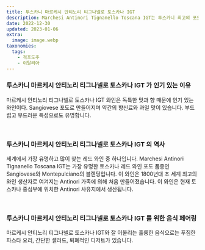 ```yaml
---
title: 투스카니 마르케시 안티노리 티그나넬로 토스카나 IGT
description: Marchesi Antinori Tignanello Toscana IGT는 투스카니 최고의 포도원에서 생산되는 고급스러운 풀바디 와인입니다. 와인은 또한 벨벳 같은 질감과 긴 여운으로 유명합니다. 단독으로 마시거나 음식과 페어링하기에 이상적입니다.
date: 2022-12-30
updated: 2023-01-06
extra:
  image: image.webp
taxonomies:
  tags: 
    - 적포도주
    - 이탈리아
---
```



### 투스카니 마르케시 안티노리 티그나넬로 토스카나 IGT 가 인기 있는 이유

마르케시 안티노리 티그나넬로 토스카나 IGT 와인은 독특한 맛과 향 때문에 인기 있는 와인이다. Sangiovese 포도로 만들어지며 약간의 향신료와 과일 맛이 있습니다. 부드럽고 부드러운 특성으로도 유명합니다.

&nbsp;  

### 투스카니 마르케시 안티노리 티그나넬로 토스카나 IGT 의 역사

세계에서 가장 유명하고 많이 찾는 레드 와인 중 하나입니다. Marchesi Antinori Tignanello Toscana IGT는 가장 유명한 토스카나 레드 와인 포도 품종인 Sangiovese와 Montepulciano의 블렌딩입니다. 이 와인은 1800년대 초 세계 최고의 와인 생산자로 여겨지는 Antinori 가족에 의해 처음 만들어졌습니다. 이 와인은 현재 토스카나 중심부에 위치한 Antinori 사유지에서 생산됩니다.

&nbsp;  

### 투스카니 마르케시 안티노리 티그나넬로 토스카나 IGT 를 위한 음식 페어링

마르케시 안티노리 티그나넬로 토스카나 IGT와 잘 어울리는 훌륭한 음식으로는 푸짐한 파스타 요리, 간단한 샐러드, 퇴폐적인 디저트가 있습니다.

&nbsp;  
